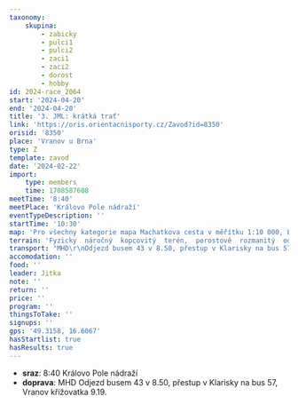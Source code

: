 ```yaml
---
taxonomy:
    skupina:
        - zabicky
        - pulci1
        - pulci2
        - zaci1
        - zaci2
        - dorost
        - hobby
id: 2024-race_2064
start: '2024-04-20'
end: '2024-04-20'
title: '3. JML: krátká trať'
link: 'https://oris.orientacnisporty.cz/Zavod?id=8350'
orisid: '8350'
place: 'Vranov u Brna'
type: Z
template: zavod
date: '2024-02-22'
import:
    type: members
    time: 1708587608
meetTime: '8:40'
meetPlace: 'Královo Pole nádraží'
eventTypeDescription: ''
startTime: '10:30'
map: 'Pro všechny kategorie mapa Machatkova cesta v měřítku 1:10 000, E = 5 m, mapový klíč ISOM 2017-2, stav podzim 2023, formát A4. Mapoval: Matula  Petr,  hlavní  kartograf:  Matula  Petr.  Mapy  budou  vodovzdorně upraveny.'
terrain: 'Fyzicky  náročný  kopcovitý  terén,  porostově  rozmanitý  od  dobře průběžného až po rozsáhlé pasáže se sníženou viditelností i průběžností, středně hustá síť komunikací, svažitý v nadmořské výšce 250–450 m n. m. Místy svahové skály.'
transport: "MHD\r\nOdjezd busem 43 v 8.50, přestup v Klarisky na bus 57, Vranov křižovatka 9.19."
accomodation: ''
food: ''
leader: Jitka
note: ''
return: ''
price: ''
program: ''
thingsToTake: ''
signups: ''
gps: '49.3158, 16.6067'
hasStartlist: true
hasResults: true
---
```


* **sraz**: 8:40 Královo Pole nádraží
* **doprava**: MHD
Odjezd busem 43 v 8.50, přestup v Klarisky na bus 57, Vranov křižovatka 9.19.
